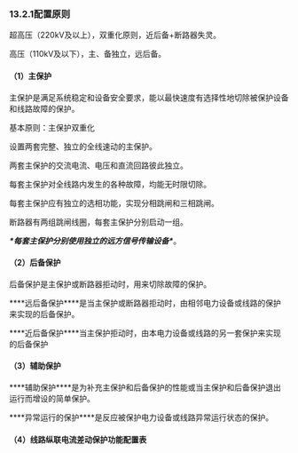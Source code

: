 ### 13.2.1配置原则

超高压（220kV及以上），双重化原则，近后备+断路器失灵。

高压（110kV及以下），主、备独立，远后备。

#### （1）主保护

主保护是满足系统稳定和设备安全要求，能以最快速度有选择性地切除被保护设备和线路故障的保护。

基本原则：主保护双重化

设置两套完整、独立的全线速动的主保护。

两套主保护的交流电流、电压和直流回路彼此独立。

每套主保护对全线路内发生的各种故障，均能无时限切除。

每套主保护应有独立的选相功能，实现分相跳闸和三相跳闸。

断路器有两组跳闸线圈，每套主保护分别启动一组。

***\*每套主保护分别使用独立的远方信号传输设备\****。

#### （2）后备保护

后备保护是主保护或断路器拒动时，用来切除故障的保护。

***\*远后备保护\****是当主保护或断路器拒动时，由相邻电力设备或线路的保护来实现的后备保护。

***\*近后备保护\****当主保护拒动时，由本电力设备或线路的另一套保护来实现的后备保护

#### （3）辅助保护

***\*辅助保护\****是为补充主保护和后备保护的性能或当主保护和后备保护退出运行而增设的简单保护。

***\*异常运行的保护\****是反应被保护电力设备或线路异常运行状态的保护。

 

#### （4）线路纵联电流差动保护功能配置表